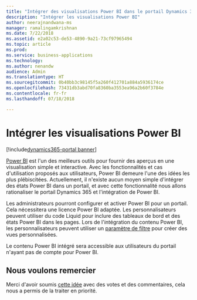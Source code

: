 ```yaml
---
title: "Intégrer des visualisations Power BI dans le portail Dynamics 365"
description: "Intégrer les visualisations Power BI"
author: neerajnandwana-ms
manager: ramalingamkrishnan
ms.date: 7/22/2018
ms.assetid: e2a02c53-de53-4890-9a21-73cf97965494
ms.topic: article
ms.prod: 
ms.service: business-applications
ms.technology: 
ms.author: nenandw
audience: Admin
ms.translationtype: HT
ms.sourcegitcommit: 0b40bb3c98145f5a260f412701a884a5936174ce
ms.openlocfilehash: 73431db3abd70fa8360ba3553ea96a2b60f3784e
ms.contentlocale: fr-fr
ms.lasthandoff: 07/18/2018

---
```

#  <a name="embed-power-bi-visualizations"></a>Intégrer les visualisations Power BI

[!include[dynamics365-portal banner](../../includes/dynamics365-portal.md)]




[Power BI](https://powerbi.microsoft.com) est l'un des meilleurs outils pour fournir des aperçus en une visualisation simple et interactive. Avec les fonctionnalités et cas d'utilisation proposés aux utilisateurs, Power BI demeure l'une des idées les plus plébiscitées. Actuellement, il n'existe aucun moyen simple d'intégrer des états Power BI dans un portail, et avec cette fonctionnalité nous allons rationaliser le portail Dynamics 365 et l'intégration de Power BI.


Les administrateurs pourront configurer et activer Power BI pour un portail. Cela nécessitera une licence Power BI adaptée. Les personnalisateurs peuvent utiliser du code Liquid pour inclure des tableaux de bord et des états Power BI dans les pages. Lors de l'intégration du contenu Power BI, les personnalisateurs peuvent utiliser un [paramètre de filtre](https://docs.microsoft.com/power-bi/service-url-filters) pour créer des vues personnalisées.

Le contenu Power BI intégré sera accessible aux utilisateurs du portail n'ayant pas de compte pour Power BI. 

<!--
### Who uses this feature
This feature is intended for end users and customizers. A customizer must configure Power BI in a portal to use this feature.
### License required
For Power BI configuration and content authoring, customers or administrators will need an appropriate Power BI license.
### Setup required
This feature must be configured and enabled in a portal by an administrator. 
## Status
### Development status
Generally available
#### Target timeframe
October 2018
### Availability
Cloud
### Regional availability
This feature will be available globally. 
-->

## <a name="wed-like-to-thank"></a>Nous voulons remercier

Merci d'avoir soumis [cette idée](https://experience.dynamics.com/ideas/idea/?ideaid=76fe3c62-62ea-e611-80c1-00155d460d59) avec des votes et des commentaires, cela nous a permis de la traiter en priorité.

